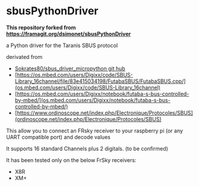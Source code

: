 # sbusPythonDriver
**This repository forked from https://framagit.org/dsimonet/sbusPythonDriver**

a Python driver for the Taranis SBUS protocol

derivated from
- [Sokrates80/sbus_driver_micropython git hub](https://github.com/Sokrates80/sbus_driver_micropython)
- [https://os.mbed.com/users/Digixx/code/SBUS-Library_16channel/file/83e415034198/FutabaSBUS/FutabaSBUS.cpp/](os.mbed.com/users/Digixx/code/SBUS-Library_16channel)
- [https://os.mbed.com/users/Digixx/notebook/futaba-s-bus-controlled-by-mbed/](os.mbed.com/users/Digixx/notebook/futaba-s-bus-controlled-by-mbed/)
- [https://www.ordinoscope.net/index.php/Electronique/Protocoles/SBUS](ordinoscope.net/index.php/Electronique/Protocoles/SBUS)

This allow you to connect an FRsky receiver to your raspberry pi (or any UART compatible port) and decode values

It supports 16 standard Channels plus 2 digitals. (to be confirmed)

It has been tested only on the below FrSky receivers:
- X8R
- XM+

